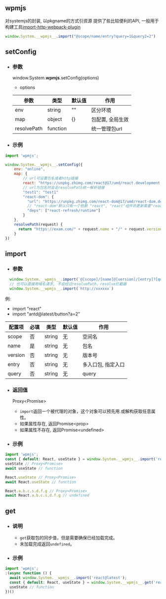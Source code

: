 ## wpmjs
对systemjs的封装, 以pkgname的方式引资源 提供了些比较便利的API, 一般用于构建工具[import-http-webpack-plugin](https://www.npmjs.com/package/import-http-webpack-plugin)
``` js
window.System.__wpmjs__.import("@scope/name/entry?query=1&query2=2")
```

<!--|  dev | boolean  | false | 是否是开发模式 | 目前一般由插件自动开启, 用于开发模式热更新 |-->

## setConfig
+ ### 参数
  window.System.__wpmjs__.setConfig(options)
  * options

  |  参数   | 类型 | 默认值  | 作用  |
  |  ----  | ----  |----  | ----  |
  |  env | string  | "" | 区分环境 |
  |  map | object  | {} | 包配置, 全局生效 |
  | resolvePath | function | | 统一管理包url |


+ ### 示例
```js
import 'wpmjs';

window.System.__wpmjs__.setConfig({
    env: "online",
    map: {
        // url可设置包名或者http链接
        react: "https://unpkg.zhimg.com/react@17/umd/react.development.js",
        // url为包名时会走resolvePath统一解析链接
        "test1": "test1"
        "react-dom": {
          "url": "https://unpkg.zhimg.com/react-dom@17/umd/react-dom.development.js",
          // "react-dom"默认只有一个依赖 "react", "react"组件热更新需要"react-refresh/runtime"先于"react-dom"执行, 所以为"react-dom"添加额外依赖保证顺序
          "deps": ["react-refresh/runtime"]
        }
    },
    resolvePath(request) {
      return "https://exam.com/" + request.name + "/" + request.version.replace("@", "") + "/index.js" + (request.query ? "?" + request.query : request.query)
    }
})

```

## import
+ ### 参数
``` js
  window.System.__wpmjs__.import(`@[scope]/[name]@[version]/[entry]?[query]`)
  // 也可以直接用域名请求, 不会经过resolvePath、resolve拦截器
  window.System.__wpmjs__.import(`http://xxxxxx`)
```
  例: 
  * import "react"
  * import "antd@latest/button?a=2"

| 配置项          | 必填  | 类型     | 默认值   | 作用               |
|----------------|------|---------|---------|------------------|
| scope    | 否    | string  | 无     | 空间名               |
| name    | 是    | string  | 无     | 包名               |
| version      | 否    | string | 无 | 版本号 |
| entry      | 否    | string | 无 | 多入口包, 指定入口 |
| query      | 否    | string | 无 | query |

+ ### 返回值
  Proxy\<Promise\>
  * `import`返回一个被代理的对象，这个对象可以预先用.或解构获取任意属性。
  * 如果属性存在, 返回Promise\<prop\>
  * 如果属性不存在, 返回Promise\<undefined\>


+ ### 示例
``` jsx
import 'wpmjs';
const { default: React, useState } = window.System.__wpmjs__.import('react@latest');
useState // Proxy<Promise>
await useState // function

React.useState // Proxy<Promise>
await React.useState // function

React.a.b.c.s.d.f.g // Proxy<Promise>
await React.a.b.c.s.d.f.g // undefined
```

## get
+ ### 说明
  * `get`获取包的同步值，但是需要确保已经加载完成。
  * 未加载完成返回`undefined`。
+ ### 示例
``` jsx
import 'wpmjs';
;(async function () {
  await window.System.__wpmjs__.import('react@latest');
  const { default: React, useState } = window.System.__wpmjs__.get('react@latest')
  useState // function
})()
```
